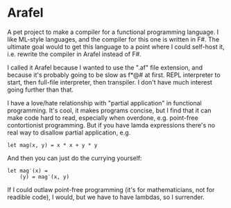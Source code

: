 # Arafel

A pet project to make a compiler for a functional programming language. I like
ML-style languages, and the compiler for this one is written in F#. The ultimate
goal would to get this language to a point where I could self-host it, i.e.
rewrite the compiler in Arafel instead of F#.

I called it Arafel because I wanted to use the ".af" file extension, and because
it's probably going to be slow as f*@# at first. REPL interpreter to start, then
full-file interpreter, then transpiler. I don't have much interest going further
than that.

I have a love/hate relationship with "partial application" in functional
programming. It's cool, it makes programs concise, but I find that it can make
code hard to read, especially when overdone, e.g. point-free contortionist
programming. But if you have lamda expressions there's no real way to disallow
partial application, e.g.

    let mag(x, y) = x * x + y * y

And then you can just do the currying yourself:

    let mag′(x) =
        (y) = mag′(x, y)

If I could outlaw point-free programming (it's for mathematicians, not for
readible code), I would, but we have to have lambdas, so I surrender.
